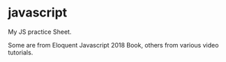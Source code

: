 # javascript
My JS practice Sheet.

Some are from Eloquent Javascript 2018 Book, others from various video tutorials.
